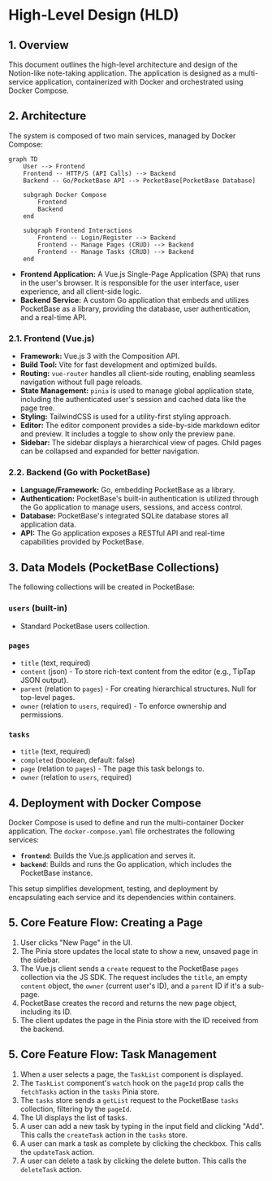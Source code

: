 # High-Level Design (HLD)

## 1. Overview

This document outlines the high-level architecture and design of the Notion-like note-taking application. The application is designed as a multi-service application, containerized with Docker and orchestrated using Docker Compose.

## 2. Architecture

The system is composed of two main services, managed by Docker Compose:

```mermaid
graph TD
    User --> Frontend
    Frontend -- HTTP/S (API Calls) --> Backend
    Backend -- Go/PocketBase API --> PocketBase[PocketBase Database]

    subgraph Docker Compose
        Frontend
        Backend
    end

    subgraph Frontend Interactions
        Frontend -- Login/Register --> Backend
        Frontend -- Manage Pages (CRUD) --> Backend
        Frontend -- Manage Tasks (CRUD) --> Backend
    end
```

-   **Frontend Application:** A Vue.js Single-Page Application (SPA) that runs in the user's browser. It is responsible for the user interface, user experience, and all client-side logic.
-   **Backend Service:** A custom Go application that embeds and utilizes PocketBase as a library, providing the database, user authentication, and a real-time API.

### 2.1. Frontend (Vue.js)

-   **Framework:** Vue.js 3 with the Composition API.
-   **Build Tool:** Vite for fast development and optimized builds.
-   **Routing:** `vue-router` handles all client-side routing, enabling seamless navigation without full page reloads.
-   **State Management:** `pinia` is used to manage global application state, including the authenticated user's session and cached data like the page tree.
-   **Styling:** TailwindCSS is used for a utility-first styling approach.
-   **Editor:** The editor component provides a side-by-side markdown editor and preview. It includes a toggle to show only the preview pane.
-   **Sidebar:** The sidebar displays a hierarchical view of pages. Child pages can be collapsed and expanded for better navigation.

### 2.2. Backend (Go with PocketBase)

-   **Language/Framework:** Go, embedding PocketBase as a library.
-   **Authentication:** PocketBase's built-in authentication is utilized through the Go application to manage users, sessions, and access control.
-   **Database:** PocketBase's integrated SQLite database stores all application data.
-   **API:** The Go application exposes a RESTful API and real-time capabilities provided by PocketBase.

## 3. Data Models (PocketBase Collections)

The following collections will be created in PocketBase:

### `users` (built-in)

-   Standard PocketBase users collection.

### `pages`

-   `title` (text, required)
-   `content` (json) - To store rich-text content from the editor (e.g., TipTap JSON output).
-   `parent` (relation to `pages`) - For creating hierarchical structures. Null for top-level pages.
-   `owner` (relation to `users`, required) - To enforce ownership and permissions.

### `tasks`

-   `title` (text, required)
-   `completed` (boolean, default: false)
-   `page` (relation to `pages`) - The page this task belongs to.
-   `owner` (relation to `users`, required)

## 4. Deployment with Docker Compose

Docker Compose is used to define and run the multi-container Docker application. The `docker-compose.yaml` file orchestrates the following services:

-   **`frontend`**: Builds the Vue.js application and serves it.
-   **`backend`**: Builds and runs the Go application, which includes the PocketBase instance.

This setup simplifies development, testing, and deployment by encapsulating each service and its dependencies within containers.

## 5. Core Feature Flow: Creating a Page

1.  User clicks "New Page" in the UI.
2.  The Pinia store updates the local state to show a new, unsaved page in the sidebar.
3.  The Vue.js client sends a `create` request to the PocketBase `pages` collection via the JS SDK. The request includes the `title`, an empty `content` object, the `owner` (current user's ID), and a `parent` ID if it's a sub-page.
4.  PocketBase creates the record and returns the new page object, including its ID.
5.  The client updates the page in the Pinia store with the ID received from the backend.

## 5. Core Feature Flow: Task Management

1.  When a user selects a page, the `TaskList` component is displayed.
2.  The `TaskList` component's `watch` hook on the `pageId` prop calls the `fetchTasks` action in the `tasks` Pinia store.
3.  The `tasks` store sends a `getList` request to the PocketBase `tasks` collection, filtering by the `pageId`.
4.  The UI displays the list of tasks.
5.  A user can add a new task by typing in the input field and clicking "Add". This calls the `createTask` action in the `tasks` store.
6.  A user can mark a task as complete by clicking the checkbox. This calls the `updateTask` action.
7.  A user can delete a task by clicking the delete button. This calls the `deleteTask` action.
